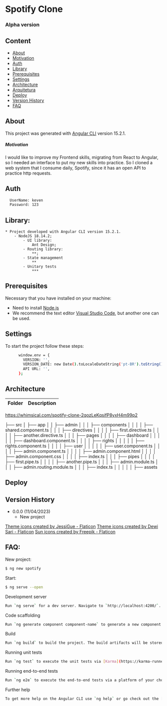 # Spotify Clone
### Alpha version 

## Content

- [About](#about)
- [Motivation](#motivation)
- [Auth](#auth)
- [Library](#library)
- [Prerequisites](#prerequisites)
- [Settings](#settings)
- [Architecture](#architecture)
- [Arquitetura](#arquitetura)
- [Deploy](#deploy)
- [Version History](#version-history)
- [FAQ](#FAQ)

## About
This project was generated with [Angular CLI](https://github.com/angular/angular-cli) version 15.2.1.

##### Motivation
I would like to improve my Frontend skills, migrating from React to Angular, so I needed an interface to put my new skills into practice. So I cloned a web system that I consume daily, Spotify, since it has an open API to practice http requests.

## Auth
```sh
  UserName: keven
  Password: 123
```

## Library:
    * Project developed with Angular CLI version 15.2.1.
        - NodeJS 18.14.2;
            - UI library:
                Ant Design;
            - Routing library:
                **;
            - State management
                **
            - Unitary tests
                ***
    
## Prerequisites
Necessary that you have installed on your machine:
- Need to install [Node.js](https://nodejs.org/en/download/)
- We recommend the text editor [Visual Studio Code](https://code.visualstudio.com/download), but another one can be used.

## Settings
To start the project follow these steps:

```sh
      window.env = {
        VERSION: '',
        VERSION_DATE: new Date().toLocaleDateString('pt-BR').toString(),
        API URL: '',
      };
```

## Architecture

|    Folder  |                                            Description                                          |
|:----------:|:-----------------------------------------------------------------------------------------------:|

https://whimsical.com/spotify-clone-2qozLeKqsifP8yxH4m99p2

├── src
│   ├── app
│   │   ├── admin 
│   │   │   ├── components
│   │   │   │   ├── shared.component.ts
│   │   │   ├── directives
│   │   │   │   ├── first.directive.ts
│   │   │   │   ├── another.directive.ts
│   │   │   ├── pages
│   │   │   │   ├── dashboard
│   │   │   │   │   ├── dashboard.component.ts
│   │   │   │   ├── rights
│   │   │   │   │   ├── rights.component.ts
│   │   │   │   ├── user
│   │   │   │   │   ├── user.component.ts
│   │   │   │   ├── admin.component.ts
│   │   │   │   ├── admin.component.html
│   │   │   │   ├── admin.component.css
│   │   │   │   ├── index.ts
│   │   │   ├── pipes
│   │   │   │   ├── first.pipe.ts
│   │   │   │   ├── another.pipe.ts
│   │   │   ├── admin.module.ts
│   │   │   ├── admin.routing.module.ts
│   │   │   ├── index.ts
│   │   │   │
│   ├── assets

## Deploy

  
## Version History

* 0.0.0 (11/04/2023)
  - New project
	
<a href="https://www.flaticon.com/free-icons/theme" title="theme icons">Theme icons created by JessiGue - Flaticon</a>
<a href="https://www.flaticon.com/free-icons/theme" title="theme icons">Theme icons created by Dewi Sari - Flaticon</a>
<a href="https://www.flaticon.com/free-icons/sun" title="sun icons">Sun icons created by Freepik - Flaticon</a>

## FAQ:

New project:
```sh
$ ng new spotify
```

Start:
```sh
$ ng serve --open
```

Development server
```sh
Run `ng serve` for a dev server. Navigate to `http://localhost:4200/`. The application will automatically reload if you change any of the source files.
```

Code scaffolding
```sh
Run `ng generate component component-name` to generate a new component. You can also use `ng generate directive|pipe|service|class|guard|interface|enum|module`.
```

Build
```sh
Run `ng build` to build the project. The build artifacts will be stored in the `dist/` directory.
```

Running unit tests
```sh
Run `ng test` to execute the unit tests via [Karma](https://karma-runner.github.io).
```

Running end-to-end tests
```sh
Run `ng e2e` to execute the end-to-end tests via a platform of your choice. To use this command, you need to first add a package that implements end-to-end testing capabilities.
```

Further help
```sh
To get more help on the Angular CLI use `ng help` or go check out the [Angular CLI Overview and Command Reference](https://angular.io/cli) page.
```
